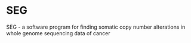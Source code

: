 # SEG
SEG - a software program for finding somatic copy number alterations in whole genome sequencing data of cancer
